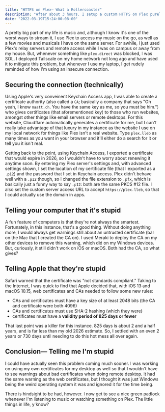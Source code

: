 ```yaml
---
title: "HTTPS on Plex— What a Rollercoaster"
description: "After about 3 hours, I setup a custom HTTPS on Plex purely so I don't have to look at that stupid red padlock."
date: "2022-03-19T15:24:00-08:00"
---
```


A pretty big part of my life is music and, although I know it's one of the worst ways to stream it, I use Plex to access my music on the go, as well as a few movies and musicals I have on the same server. For awhile, I just used Plex's relay servers and remote access while I was on campus or away from my house. But, whenever something like `plex.direct` was blocked, I was SOL. I deployed Tailscale on my home network not long ago and have used it to mitigate this problem, but whenever I use my laptop, I get rudely reminded of how I'm using an insecure connection.

## Securing the connection (technically)
Using Apple's very conveinent Keychain Access app, I was able to create a certificate authority (also called a `CA`; basically a company that says "Oh yeah, I know `maatt.ch`. You have the same key as me, so you must be him.") who gives certificates (that aforementioned key) to those who run websites, amongst other things like email servers or remote desktops. For this website, Cloudflare automatically generates a certificate for me, but I can't really take advantage of that luxury in my instance as the website I use on my local network for things like Plex isn't a real website. Type `plex.lleb` as many times as you want in your browser and it'll either do a search for it or tell you it isn't real. 

Getting back to the point, using Keychain Access, I exported a certificate that would expire in 2026, so I wouldn't have to worry about renewing it anytime soon. By entering my Plex server's settings and, with advanced settings shown, I set the location of my certificate file (that I exported as a `.p12`) and the password that I set in Keychain access. Plex didn't behave well with a `.p12` though, so I changed the file extension to `.pfx`, which is basically just a funny way to say `.p12`: both are the same PKCS #12 file. I also set the custom server access URL to accept `https://plex.lleb`, so that I could actually use the domain in apps.

## Telling your computer that it's stupid
A fun feature of computers is that they're not always the smartest. Fortunately, in this instance, that's a good thing. Without doing anything more, I would always get warnings still about an untrusted certificate (bar on the Mac that I created the CA on). I used Meraki to deploy the CA on my other devices to remove this warning, which did on my Windows devices. But, curiously, it still didn't work on iOS or macOS. Both had the CA, so what gives?

## Telling Apple that they're stupid
Safari warned that the certificate was "not standards compliant." Taking to the Internet, I was quick to find that Apple decided that, with iOS 13 and macOS 10.15, web certificates and CAs needed to follow some new rules:
- CAs and certificates must have a key size of at least 2048 bits (the CA and certificate were both 4096)
- CAs and certificates must use SHA-2 hashing (which they were)
- certificates must have a **validity period of 825 days or fewer**

That last point was a killer for this instance. 825 days is about 2 and a half years, and is far less than my old 2026 estimate. So, I settled with an even 2 years or 730 days until needing to do this hot mess all over again.

## Conclusion— Telling me I'm stupid
I could have actually seen this problem coming much sooner. I was working on using my own certificates for my desktop as well so that I wouldn't have to see warnings about bad certificates when doing remote desktop. It had the same warning as the web certificates, but I thought it was just Windows being the weird operating system it was and ignored it for the time being.

There is hindsight to be had, however. I now get to see a nice green padlock whenever I'm listening to music or watching something on Plex. The little things in life, y'know?

